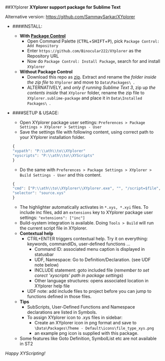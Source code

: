 ﻿##XYplorer
**XYplorer support package for Sublime Text**

Alternative version: https://github.com/SammaySarkar/XYplorer  

- ####INSTALL:
	+ **With [Package Control](https://packagecontrol.io/)**
		- Open Command Palette (<kbd>CTRL</kbd>+<kbd>SHIFT</kbd>+<kbd>P</kbd>), pick `Package Control: Add Repository`
		- Enter `https://github.com/Binocular222/XYplorer` as the Repository URL
		- Now do `Package Control: Install Package`, search for and install `XYplorer`
	+ **Without Package Control**
		- Download this repo as [zip](https://github.com/Binocular222/XYplorer/archive/master.zip).
		  Extract and rename the *folder inside the zip file* to `XYplorer` and move to `Data\Packages\ `.
		- ALTERNATIVELY, and *only if running Sublime Text 3*, zip up *the contents inside* that `XYplorer` folder,
		  rename the zip file to `XYplorer.sublime-package` and place it in `Data\Installed Packages\ `.


- ####SETUP & USAGE:
	+ Open XYplorer package user settings: `Preferences > Package Settings > XYplorer > Settings - User`
	+ Save the settings file with following content, using correct path to your XYplorer installation folder.
	```js
	{
	"xypath": "P:\\ath\\to\\XYplorer"
	"xyscripts": "P:\\ath\\to\\XYScripts"
	}
	```
	+ Do the same with `Preferences > Package Settings > XYplorer > Build Settings - User` and this content.
	```js
	{
	"cmd": ["P:\\ath\\to\\XYplorer\\XYplorer.exe", "", "/script=$file", "/flg=2"],
	"selector": "source.xys"
	}
	```
	+ The highlighter automatically activates in `*.xys, *.xyi` files.
	  To include inc files, add an `extensions` key to XYplorer package user settings: `"extensions": ["inc"]`
	+ Build-system integration is available. Doing `Tools > Build` will run the current script file in XYplorer.
	+ **Contextual help**
		- CTRL+ENTER triggers contextual help. Try it on everything: keywords, commandIDs, user-defined functions ...
			+ Command ID: associated menu caption is displayed in statusbar
			+ UDF, Namespace: Go to Definition/Declaration. (see UDF note below)
			+ INCLUDE statement: goto included file (*remember to set corect 'xyscripts' path in package settings*)
			+ Other language structures: opens associated location in XYplorer help file
		- UDF note: add include files to project before you can jump to functions defined in those files.
	+ **Tips**
		- SubScripts, User-Defined Functions and Namespace declarations are listed in Symbols.
		- To assign XYplorer icon to .xys files in sidebar:
			- Create an XYplorer icon in png format and save to `\Data\Packages\Theme - Default\icons\file_type_xys.png`
			- an example png icon is supplied with this package.
	+ Some features like Goto Definition, SymbolList etc are not available in ST2

*Happy XYScripting!*
